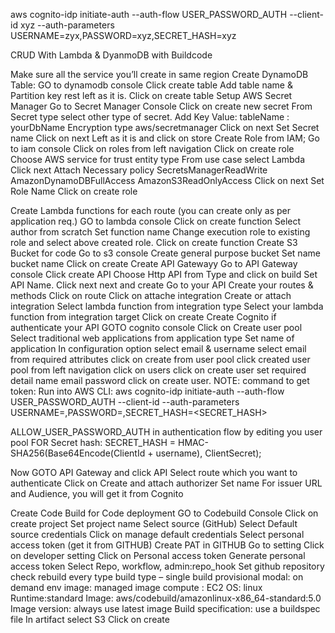 aws cognito-idp initiate-auth --auth-flow USER_PASSWORD_AUTH --client-id xyz --auth-parameters USERNAME=zyx,PASSWORD=xyz,SECRET_HASH=xyz

CRUD With Lambda & DyanmoDB with Buildcode

Make sure all the service you’ll create in same region
Create DynamoDB Table:
	GO to dynamodb console
	Click create table
	Add table name & Partition key rest left as it is.
	Click on create table
Setup AWS Secret Manager
	Go to Secret Manager Console
	Click on create new secret
	From Secret type select other type of secret.
	Add Key Value: tableName : yourDbName
	Encryption type aws/secretmanager
	Click on next
	Set Secret name
	Click on next
	Left as it is and click on store
Create Role from IAM;
	Go to iam console
	Click on roles from left navigation
	Click on create role
	Choose AWS service for trust entity type
	From use case select Lambda
	Click next
	Attach Necessary policy
		SecretsManagerReadWrite
		AmazonDynamoDBFullAccess
		AmazonS3ReadOnlyAccess
	Click on next
	Set Role Name
	Click on create role
	
Create Lambda functions for each route (you can create only as per application req.)	GO to lambda console
	Click on create function
	Select author from scratch
	Set function name
	Change execution role to existing role and select above created role.
	Click on create function
Create S3 Bucket for code
	Go to s3 console
	Create general purpose bucket
	Set name bucket name
	Click on create
Create API Gatewayy
	Go to API Gateway console
	Click create API
	Choose Http API from Type and click on build
	Set API Name.
	Click next next and create
	Go to your API
	Create your routes & methods
	Click on route 
	Click on attache integration
	Create or attach integration
	Select lambda function from integration type
	Select your lambda function from integration target
	Click on create
Create Cognito if authenticate your API
	GOTO cognito console
	Click on Create user pool
	Select traditional web applications from application type
	Set name of application
	In configuration option select email & username
	select email from required attributes
	click on create
	from user pool click created user pool
	from left navigation click on users
	click on create user
	set required detail name email password
	click on create user.
NOTE: command to get token:	
Run into AWS CLI:
	aws cognito-idp initiate-auth --auth-flow USER_PASSWORD_AUTH --client-id <YOUR CLIENT ID FROM USER POOL>
--auth-parameters USERNAME=<username>,PASSWORD=<password>,SECRET_HASH=<SECRET_HASH>

ALLOW_USER_PASSWORD_AUTH in authentication flow by editing you user pool
FOR Secret hash: SECRET_HASH = HMAC-SHA256(Base64Encode(ClientId + username), ClientSecret);

Now GOTO API Gateway and click API
Select route which you want to authenticate
	Click on Create and attach authorizer
	Set name
	For issuer URL and Audience, you will get it from Cognito


Create Code Build for Code deployment
	GO to Codebuild Console
	Click on create project
	Set project name
	Select source (GitHub)
	Select Default source credentials
	Click on manage default credentials
		Select personal access token (get it from GITHUB)
			Create PAT in GITHUB
				Go to setting 
				Click on developer setting
				Click on Personal access token
				Generate personal access token
				Select Repo, workflow, admin:repo_hook
	Set github repository
	check rebuild every type
	build type – single build
	provisional modal: on demand
	env image: managed image
	compute : EC2
	OS: linux
	Runtime:standard
	Image: aws/codebuild/amazonlinux-x86_64-standard:5.0
	Image version: always use latest image
	Build specification: use a buildspec file
	In artifact select S3
	Click on create

	
		
		
